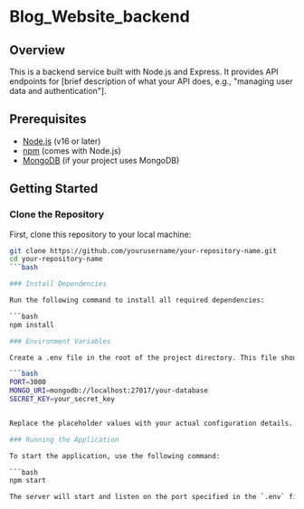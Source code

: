 # Blog_Website_backend


## Overview

This is a backend service built with Node.js and Express. It provides API endpoints for [brief description of what your API does, e.g., "managing user data and authentication"].

## Prerequisites

- [Node.js](https://nodejs.org/) (v16 or later)
- [npm](https://www.npmjs.com/) (comes with Node.js)
- [MongoDB](https://www.mongodb.com/) (if your project uses MongoDB)

## Getting Started

### Clone the Repository

First, clone this repository to your local machine:

```bash
git clone https://github.com/yourusername/your-repository-name.git
cd your-repository-name
```bash

### Install Dependencies

Run the following command to install all required dependencies:

```bash
npm install

### Environment Variables

Create a .env file in the root of the project directory. This file should contain environment variables used by the application. Here is a sample .env file:

```bash
PORT=3000
MONGO_URI=mongodb://localhost:27017/your-database
SECRET_KEY=your_secret_key


Replace the placeholder values with your actual configuration details.

### Running the Application

To start the application, use the following command:

```bash
npm start

The server will start and listen on the port specified in the `.env` file or default to port `3000`.
